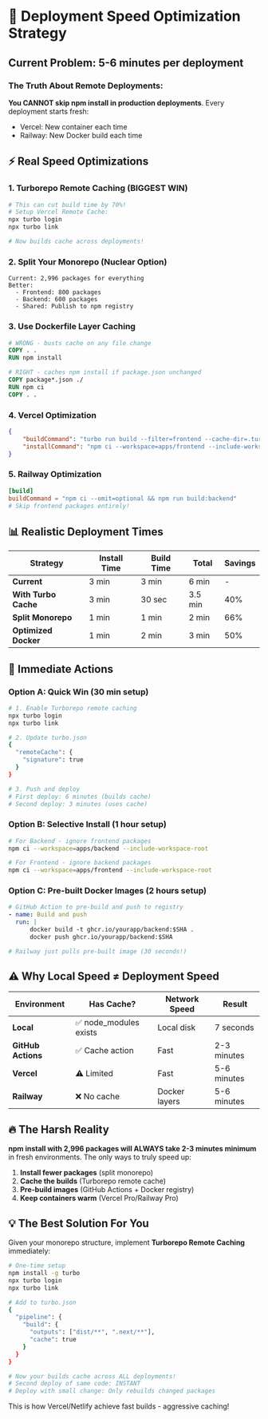 # 🚀 Deployment Speed Optimization Strategy

## Current Problem: 5-6 minutes per deployment

### The Truth About Remote Deployments:

**You CANNOT skip npm install in production deployments**. Every deployment starts fresh:

- Vercel: New container each time
- Railway: New Docker build each time

## ⚡ Real Speed Optimizations

### 1. **Turborepo Remote Caching** (BIGGEST WIN)

```bash
# This can cut build time by 70%!
# Setup Vercel Remote Cache:
npx turbo login
npx turbo link

# Now builds cache across deployments!
```

### 2. **Split Your Monorepo** (Nuclear Option)

```
Current: 2,996 packages for everything
Better:
  - Frontend: 800 packages
  - Backend: 600 packages
  - Shared: Publish to npm registry
```

### 3. **Use Dockerfile Layer Caching**

```dockerfile
# WRONG - busts cache on any file change
COPY . .
RUN npm install

# RIGHT - caches npm install if package.json unchanged
COPY package*.json ./
RUN npm ci
COPY . .
```

### 4. **Vercel Optimization**

```json
{
	"buildCommand": "turbo run build --filter=frontend --cache-dir=.turbo",
	"installCommand": "npm ci --workspace=apps/frontend --include-workspace-root"
}
```

### 5. **Railway Optimization**

```toml
[build]
buildCommand = "npm ci --omit=optional && npm run build:backend"
# Skip frontend packages entirely!
```

## 📊 Realistic Deployment Times

| Strategy             | Install Time | Build Time | Total   | Savings |
| -------------------- | ------------ | ---------- | ------- | ------- |
| **Current**          | 3 min        | 3 min      | 6 min   | -       |
| **With Turbo Cache** | 3 min        | 30 sec     | 3.5 min | 40%     |
| **Split Monorepo**   | 1 min        | 1 min      | 2 min   | 66%     |
| **Optimized Docker** | 1 min        | 2 min      | 3 min   | 50%     |

## 🎯 Immediate Actions

### Option A: Quick Win (30 min setup)

```bash
# 1. Enable Turborepo remote caching
npx turbo login
npx turbo link

# 2. Update turbo.json
{
  "remoteCache": {
    "signature": true
  }
}

# 3. Push and deploy
# First deploy: 6 minutes (builds cache)
# Second deploy: 3 minutes (uses cache)
```

### Option B: Selective Install (1 hour setup)

```bash
# For Backend - ignore frontend packages
npm ci --workspace=apps/backend --include-workspace-root

# For Frontend - ignore backend packages
npm ci --workspace=apps/frontend --include-workspace-root
```

### Option C: Pre-built Docker Images (2 hours setup)

```yaml
# GitHub Action to pre-build and push to registry
- name: Build and push
  run: |
      docker build -t ghcr.io/yourapp/backend:$SHA .
      docker push ghcr.io/yourapp/backend:$SHA

# Railway just pulls pre-built image (30 seconds!)
```

## ⚠️ Why Local Speed ≠ Deployment Speed

| Environment        | Has Cache?             | Network Speed | Result      |
| ------------------ | ---------------------- | ------------- | ----------- |
| **Local**          | ✅ node_modules exists | Local disk    | 7 seconds   |
| **GitHub Actions** | ✅ Cache action        | Fast          | 2-3 minutes |
| **Vercel**         | ⚠️ Limited             | Fast          | 5-6 minutes |
| **Railway**        | ❌ No cache            | Docker layers | 5-6 minutes |

## 🔥 The Harsh Reality

**npm install with 2,996 packages will ALWAYS take 2-3 minutes minimum** in fresh environments. The only ways to truly speed up:

1. **Install fewer packages** (split monorepo)
2. **Cache the builds** (Turborepo remote cache)
3. **Pre-build images** (GitHub Actions + Docker registry)
4. **Keep containers warm** (Vercel Pro/Railway Pro)

## 💡 The Best Solution For You

Given your monorepo structure, implement **Turborepo Remote Caching** immediately:

```bash
# One-time setup
npm install -g turbo
npx turbo login
npx turbo link

# Add to turbo.json
{
  "pipeline": {
    "build": {
      "outputs": ["dist/**", ".next/**"],
      "cache": true
    }
  }
}

# Now your builds cache across ALL deployments!
# Second deploy of same code: INSTANT
# Deploy with small change: Only rebuilds changed packages
```

This is how Vercel/Netlify achieve fast builds - aggressive caching!

